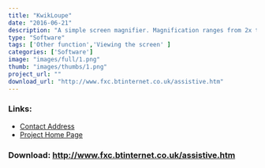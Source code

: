 ```yaml
---
title: "KwikLoupe"
date: "2016-06-21"
description: "A simple screen magnifier. Magnification ranges from 2x to 64x with a quick locate option to position the viewing window. The tool magnifies the area around the mouse pointer"
type: "Software"
tags: ['Other function','Viewing the screen' ]
categories: ['Software']
image: "images/full/1.png"
thumb: "images/thumbs/1.png"
project_url: ""
download_url: "http://www.fxc.btinternet.co.uk/assistive.htm"
---
```



### Links:
- <a href="mailto:fxc@btinternet.com">Contact Address</a>
- <a href="http://www.fxc.btinternet.co.uk/assistive.htm">Project Home Page</a>

### Download: http://www.fxc.btinternet.co.uk/assistive.htm 